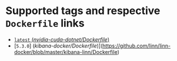 # Supported tags and respective `Dockerfile` links

- [`latest` (*nvidia-cuda-dotnet/Dockerfile*)](https://github.com/linn/linn-docker/blob/master/nvidia-cuda-dotnet/Dockerfile)
- [`5.3.0`] (*kibana-docker/Dockerfile*)](https://github.com/linn/linn-docker/blob/master/kibana-linn/Dockerfile)
